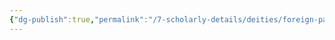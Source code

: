 ```yaml
---
{"dg-publish":true,"permalink":"/7-scholarly-details/deities/foreign-pantheons/the-sacred-dragons/yoska/"}
---
```


